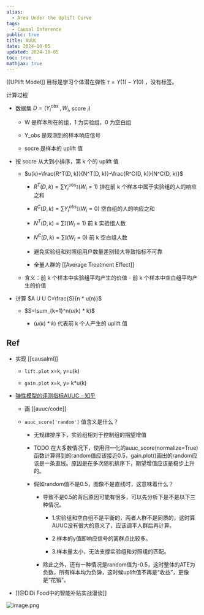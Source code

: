 ```yaml
---
alias:
  - Area Under the Uplift Curve
tags:
  - Causal Inference
public: true
title: AUUC
date: 2024-10-05
updated: 2024-10-05
toc: true
mathjax: true
---
```


[[UPlift Model]] 目标是学习个体潜在弹性 $\tau=Y(1)-Y(0)$
，没有标签。



计算过程

  + 数据集 $D=\left(Y_i^{\text {obs }}, W_i\right.$, score $\left._i\right)$

    + W 是样本所在的组，1 为实验组，0 为空白组

    + Y_obs 是观测到的样本响应信号

    + socre 是样本的 uplift 值

  + 按 socre 从大到小排序，第 k 个的 uplift 值

    + $u(k)=\frac{R^T(D, k)}{N^T(D, k)}-\frac{R^C(D, k)}{N^C(D, k)}$

      + $R^T(D, k)=\sum Y_i^{o b s} \mathbb{I}\left(W_i=1\right)$ 排在前 k 个样本中属于实验组的人的响应之和

      + $R^C(D, k)=\sum Y_i^{o b s} \mathbb{I}\left(W_i=0\right)$ 空白组的人的响应之和

      + $N^T(D, k)=\sum \mathbb{I}\left(W_i=1\right)$ 前 k 实验组人数

      + $N^C(D, k)=\sum \mathbb{I}\left(W_i=0\right)$ 前 k 空白组人数

      + 避免实验组和对照组用户数量差别较大导致指标不可靠

      + 全量人群的 [[Average Treatment Effect]]

    + 含义：前 k 个样本中实验组平均产生的价值 - 前 k 个样本中空白组平均产生的价值

  + 计算 $A U U C=\frac{S}{n * u(n)}$

    + $S=\sum_{k=1}^n(u(k) * k)$

      + $(u(k) * k)$ 代表前 k 个人产生的 uplift 值



## Ref

  + 实现 [[causalml]]

    + `lift.plot` x=k, y=u(k)

    + `gain.plot` x=k, y= k*u(k)

  + [弹性模型的评测指标AUUC - 知乎](https://zhuanlan.zhihu.com/p/457689388)

    + 画 [[auuc/code]]

    + `auuc_score['random']` 值含义是什么？

      + 无规律排序下，实验组相对于控制组的期望增值

      + TODO 在大多数情况下，使用归一化的auuc_score(normalize=True)函数计算得到的random值应该接近0.5，gain.plot()画出的random应该是一条直线。原因是在多次随机排序下，期望增值应该是稳步上升的。

      + 假如random值不是0.5，图像不是直线时，这意味着什么？

        + 导致不是0.5的背后原因可能有很多，可以先分析下是不是以下三种情况。

          + 1.实验组和空白组不是平衡的，两者人群不是同质的，这时算AUUC没有很大的意义了，应该调平人群后再计算。

          + 2.样本的y值即响应信号的离群点比较多。

          + 3.样本量太小，无法支撑实验组和对照组的匹配。

        + 除此之外，还有一种情况是random值为-0.5，这时整体的ATE为负数，所有样本均为负弹，这时候uplift值不再是“收益”，更像是“花销”。

  + [[@DiDi Food中的智能补贴实战漫谈]]

![image.png](/assets/image_1702136542300_0.png)
